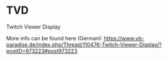 # TVD
Twitch Viewer Display

More info can be found here (German):
https://www.vb-paradise.de/index.php/Thread/110476-Twitch-Viewer-Display/?postID=973223#post973223
